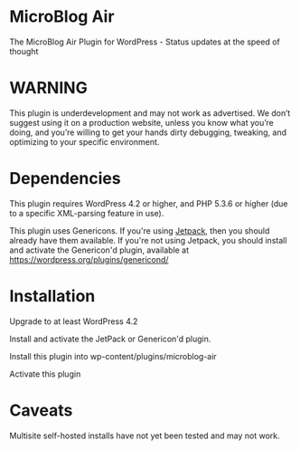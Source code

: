 MicroBlog Air
==

The MicroBlog Air Plugin for WordPress - Status updates at the speed of thought

WARNING
============

This plugin is underdevelopment and may not work as advertised. We don’t suggest using it on a production website, unless you know what you’re doing, and you’re willing to get your hands dirty debugging, tweaking, and optimizing to your specific environment.

Dependencies
============

This plugin requires WordPress 4.2 or higher, and PHP 5.3.6 or higher (due to a specific XML-parsing feature in use).

This plugin uses Genericons. If you're using [Jetpack](http://jetpack.me/), then you should already have them available. If you're not using Jetpack, you should install and activate
the Genericon'd plugin, available at
https://wordpress.org/plugins/genericond/

Installation
============

Upgrade to at least WordPress 4.2

Install and activate the JetPack or Genericon'd plugin.

Install this plugin into wp-content/plugins/microblog-air

Activate this plugin

Caveats
=======

Multisite self-hosted installs have not yet been tested and may not work.
